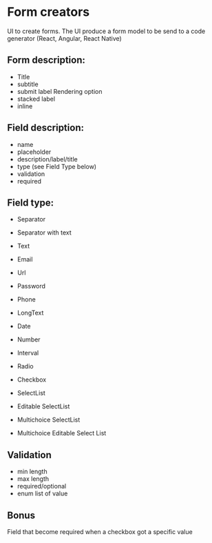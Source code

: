 # Form creators

UI to create forms.
The UI produce a form model to be send to a code generator (React, Angular, React Native)

## Form description:

- Title
- subtitle
- submit label
  Rendering option
- stacked label
- inline

## Field description:

- name
- placeholder
- description/label/title
- type (see Field Type below)
- validation
- required

## Field type:

- Separator
- Separator with text

- Text
- Email
- Url
- Password
- Phone
- LongText
- Date
- Number
- Interval
- Radio
- Checkbox
- SelectList
- Editable SelectList
- Multichoice SelectList
- Multichoice Editable Select List

## Validation

- min length
- max length
- required/optional
- enum list of value

## Bonus

Field that become required when a checkbox got a specific value
